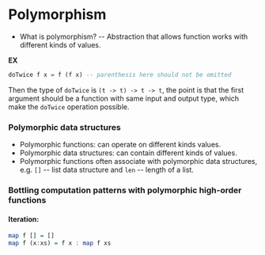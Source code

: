 # Polymorphism

* What is polymorphism? -- Abstraction that allows function works with different kinds of values.

**EX**

```Haskell
doTwice f x = f (f x) -- parenthesis here should not be omitted
``` 
Then the type of `doTwice` is `(t -> t) -> t -> t`, the point is that the first argument should be a function with same input and output type, which make the `doTwice` operation possible.

### Polymorphic data structures

* Polymorphic functions: can operate on different kinds values.
* Polymorphic data structures: can contain different kinds of values.
* Polymorphic functions often associate with polymorphic data structures, e.g. `[]` -- list data structure and `len` -- length of a list.

### Bottling computation patterns with polymorphic high-order functions

#### Iteration:
```Haskell
map f [] = []
map f (x:xs) = f x : map f xs
```